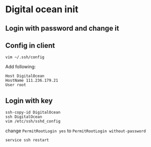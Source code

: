 # Digital ocean init
## Login with password and change it

## Config in client

```
vim ~/.ssh/config
```
Add following:
```
Host DigitalOcean
HostName 111.236.179.21
User root
```
## Login with key
```
ssh-copy-id DigitalOcean
ssh DigitalOcean
vim /etc/ssh/sshd_config
```
change `PermitRootLogin yes` to `PermitRootLogin without-password`
```
service ssh restart
```
